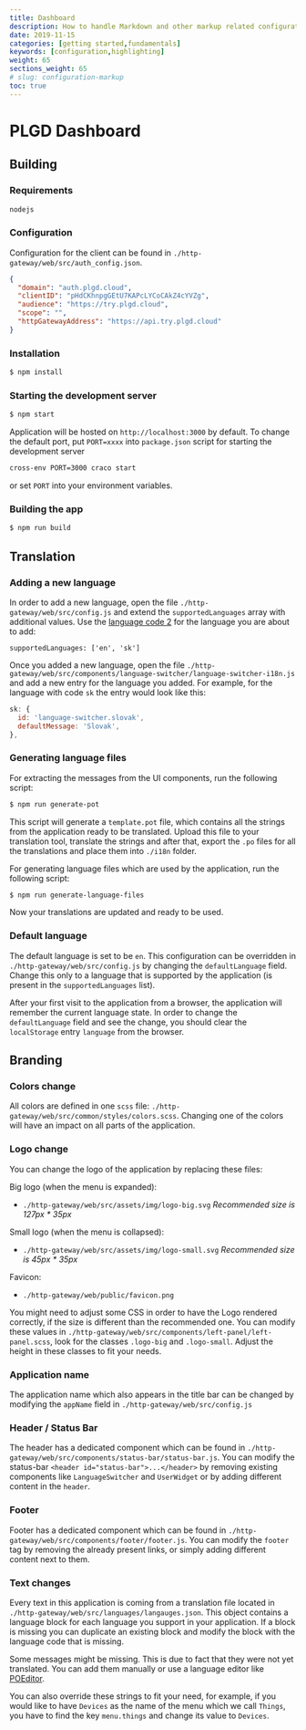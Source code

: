 ```yaml
---
title: Dashboard
description: How to handle Markdown and other markup related configuration.
date: 2019-11-15
categories: [getting started,fundamentals]
keywords: [configuration,highlighting]
weight: 65
sections_weight: 65
# slug: configuration-markup
toc: true
---
```


# PLGD Dashboard

## Building

### Requirements

```bash
nodejs
```

### Configuration

Configuration for the client can be found in `./http-gateway/web/src/auth_config.json`.

```json
{
  "domain": "auth.plgd.cloud",
  "clientID": "pHdCKhnpgGEtU7KAPcLYCoCAkZ4cYVZg",
  "audience": "https://try.plgd.cloud",
  "scope": "",
  "httpGatewayAddress": "https://api.try.plgd.cloud"
}
```

### Installation

```bash
$ npm install
```

### Starting the development server

```bash
$ npm start
```

Application will be hosted on `http://localhost:3000` by default. To change the default port, put `PORT=xxxx` into `package.json` script for starting the development server

```bash
cross-env PORT=3000 craco start
```

or set `PORT` into your environment variables.

### Building the app

```bash
$ npm run build
```

## Translation

### Adding a new language

In order to add a new language, open the file `./http-gateway/web/src/config.js` and extend the `supportedLanguages` array with additional values. Use the [language code 2](https://www.science.co.il/language/Codes.php) for the language you are about to add:

`supportedLanguages: ['en', 'sk']`

Once you added a new language, open the file `./http-gateway/web/src/components/language-switcher/language-switcher-i18n.js` and add a new entry for the language you added. For example, for the language with code `sk` the entry would look like this:

```javascript
sk: {
  id: 'language-switcher.slovak',
  defaultMessage: 'Slovak',
},
```

### Generating language files

For extracting the messages from the UI components, run the following script:

```bash
$ npm run generate-pot
```

This script will generate a `template.pot` file, which contains all the strings from the application ready to be translated. Upload this file to your translation tool, translate the strings and after that, export the `.po` files for all the translations and place them into `./i18n` folder.

For generating language files which are used by the application, run the following script:

```bash
$ npm run generate-language-files
```

Now your translations are updated and ready to be used.

### Default language

The default language is set to be `en`. This configuration can be overridden in `./http-gateway/web/src/config.js` by changing the `defaultLanguage` field. Change this only to a language that is supported by the application (is present in the `supportedLanguages` list).

After your first visit to the application from a browser, the application will remember the current language state. In order to change the `defaultLanguage` field and see the change, you should clear the `localStorage` entry `language` from the browser.

## Branding

### Colors change

All colors are defined in one `scss` file: `./http-gateway/web/src/common/styles/colors.scss`. Changing one of the colors will have an impact on all parts of the application.

### Logo change

You can change the logo of the application by replacing these files:

Big logo (when the menu is expanded):

- `./http-gateway/web/src/assets/img/logo-big.svg`
  _Recommended size is 127px \* 35px_

Small logo (when the menu is collapsed):

- `./http-gateway/web/src/assets/img/logo-small.svg`
  _Recommended size is 45px \* 35px_

Favicon:

- `./http-gateway/web/public/favicon.png`

You might need to adjust some CSS in order to have the Logo rendered correctly, if the size is different than the recommended one. You can modify these values in `./http-gateway/web/src/components/left-panel/left-panel.scss`, look for the classes `.logo-big` and `.logo-small`. Adjust the height in these classes to fit your needs.

### Application name

The application name which also appears in the title bar can be changed by modifying the `appName` field in `./http-gateway/web/src/config.js`

### Header / Status Bar

The header has a dedicated component which can be found in `./http-gateway/web/src/components/status-bar/status-bar.js`. You can modify the status-bar `<header id="status-bar">...</header>` by removing existing components like `LanguageSwitcher` and `UserWidget` or by adding different content in the `header`.

### Footer

Footer has a dedicated component which can be found in `./http-gateway/web/src/components/footer/footer.js`. You can modify the `footer` tag by removing the already present links, or simply adding different content next to them.

### Text changes

Every text in this application is coming from a translation file located in `./http-gateway/web/src/languages/langauges.json`. This object contains a language block for each language you support in your application. If a block is missing you can duplicate an existing block and modify the block with the language code that is missing.

Some messages might be missing. This is due to fact that they were not yet translated. You can add them manually or use a language editor like [POEditor](https://poeditor.com/).

You can also override these strings to fit your need, for example, if you would like to have `Devices` as the name of the menu which we call `Things`, you have to find the key `menu.things` and change its value to `Devices`.

